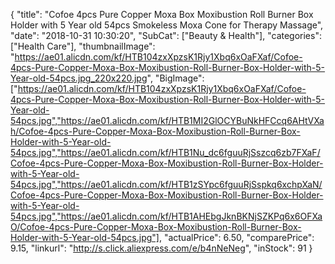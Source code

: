 {
	"title": "Cofoe 4pcs Pure Copper Moxa Box Moxibustion Roll Burner Box Holder with 5 Year old 54pcs Smokeless Moxa Cone for Therapy Massage",
	"date": "2018-10-31 10:30:20",
	"SubCat": ["Beauty & Health"],
	"categories": ["Health Care"],
	"thumbnailImage": "https://ae01.alicdn.com/kf/HTB104zxXpzsK1Rjy1Xbq6xOaFXaf/Cofoe-4pcs-Pure-Copper-Moxa-Box-Moxibustion-Roll-Burner-Box-Holder-with-5-Year-old-54pcs.jpg_220x220.jpg",
	"BigImage": ["https://ae01.alicdn.com/kf/HTB104zxXpzsK1Rjy1Xbq6xOaFXaf/Cofoe-4pcs-Pure-Copper-Moxa-Box-Moxibustion-Roll-Burner-Box-Holder-with-5-Year-old-54pcs.jpg","https://ae01.alicdn.com/kf/HTB1MI2GlOCYBuNkHFCcq6AHtVXah/Cofoe-4pcs-Pure-Copper-Moxa-Box-Moxibustion-Roll-Burner-Box-Holder-with-5-Year-old-54pcs.jpg","https://ae01.alicdn.com/kf/HTB1Nu_dc6fguuRjSszcq6zb7FXaF/Cofoe-4pcs-Pure-Copper-Moxa-Box-Moxibustion-Roll-Burner-Box-Holder-with-5-Year-old-54pcs.jpg","https://ae01.alicdn.com/kf/HTB1zSYpc6fguuRjSspkq6xchpXaN/Cofoe-4pcs-Pure-Copper-Moxa-Box-Moxibustion-Roll-Burner-Box-Holder-with-5-Year-old-54pcs.jpg","https://ae01.alicdn.com/kf/HTB1AHEbgJknBKNjSZKPq6x6OFXaO/Cofoe-4pcs-Pure-Copper-Moxa-Box-Moxibustion-Roll-Burner-Box-Holder-with-5-Year-old-54pcs.jpg"],
	"actualPrice": 6.50,
	"comparePrice": 9.15,
	"linkurl": "http://s.click.aliexpress.com/e/b4nNeNeg",
	"inStock": 91
}
